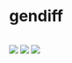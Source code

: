 <h1>gendiff</h1> 
<br>
<a href="https://github.com/molych/php-project-lvl2/actions"><img src="https://github.com/molych/php-project-lvl2/workflows/PHP-CI/badge.svg" /></a>
<a href="https://codeclimate.com/github/molych/php-project-lvl2"><img src="https://api.codeclimate.com/v1/badges/a99a88d28ad37a79dbf6/maintainability" /></a>
<a href="https://codeclimate.com/github/molych/php-project-lvl2/test_coverage"><img src="https://api.codeclimate.com/v1/badges/9f01e7c6942d28ea6234/test_coverage" /></a><br>
